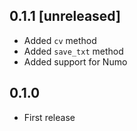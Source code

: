 ## 0.1.1 [unreleased]

- Added `cv` method
- Added `save_txt` method
- Added support for Numo

## 0.1.0

- First release
